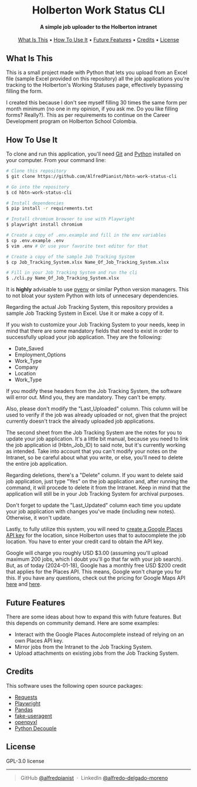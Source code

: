 <h1 align="center">
  Holberton Work Status CLI
</h1>

<h4 align="center">A simple job uploader to the Holberton intranet</h4>

<p align="center">
  <a href="#what-is-this">What Is This</a> •
  <a href="#how-to-use-it">How To Use It</a> •
  <a href="#future-features">Future Features</a> •
  <a href="#credits">Credits</a> •
  <a href="#license">License</a>
</p>

## What Is This

This is a small project made with Python that lets you upload from an Excel file (sample Excel provided on this repository) all the job applications you're tracking to the Holberton's Working Statuses page, effectively bypassing filling the form.

I created this because I don't see myself filling 30 times the same form per month minimum (no one in my opinion, if you ask me. Do you like filling forms? Really?). This as per requirements to continue on the Career Development program on Holberton School Colombia.

## How To Use It

To clone and run this application, you'll need [Git](https://git-scm.com) and [Python](https://www.python.org/downloads/) installed on your computer. From your command line:

```bash
# Clone this repository
$ git clone https://github.com/AlfredPianist/hbtn-work-status-cli

# Go into the repository
$ cd hbtn-work-status-cli

# Install dependencies
$ pip install -r requirements.txt

# Install chromium browser to use with Playwright
$ playwright install chromium

# Create a copy of .env.example and fill in the env variables
$ cp .env.example .env
$ vim .env # Or use your favorite text editor for that

# Create a copy of the sample Job Tracking System
$ cp Job_Tracking_System.xlsx Name_Of_Job_Tracking_System.xlsx

# Fill in your Job Tracking System and run the cli
$ ./cli.py Name_Of_Job_Tracking_System.xlsx
```

It is **highly** advisable to use [pyenv](https://github.com/pyenv/pyenv) or similar Python version managers. This to not bloat your system Python with lots of unnecesary dependencies.

Regarding the actual Job Tracking System, this repository provides a sample Job Tracking System in Excel. Use it or make a copy of it.

If you wish to customize your Job Tracking System to your needs, keep in mind that there are some mandatory fields that need to exist in order to successfully upload your job application. They are the following:

- Date_Saved
- Employment_Options
- Work_Type
- Company
- Location
- Work_Type

If you modify these headers from the Job Tracking System, the software will error out. Mind you, they are mandatory. They can't be empty.

Also, please don't modify the "Last_Uploaded" column. This column will be used to verify if the job was already uploaded or not, given that the project currently doesn't track the already uploaded job applications.

The second sheet from the Job Tracking System are the notes for you to update your job application. It's a little bit manual, because you need to link the job application id (Hbtn_Job_ID) to said note, but it's currently working as intended. Take into account that you can't modify your notes on the Intranet, so be careful about what you write, or else, you'll need to delete the entire job application.

Regarding deletions, there's a "Delete" column. If you want to delete said job application, just type "Yes" on the job application and, after running the command, it will procede to delete it from the Intranet. Keep in mind that the application will still be in your Job Tracking System for archival purposes.

Don't forget to update the "Last_Updated" column each time you update your job application with changes you've made (including new notes). Otherwise, it won't update. 

Lastly, to fully utilize this system, you will need to [create a Google Places API key](https://console.cloud.google.com/google/maps-apis/start) for the location, since Holberton uses that to autocomplete the job location. You have to enter your credit card to obtain the API key.

Google will charge you roughly USD $3.00 (assuming you'll upload maximum 200 jobs, which I doubt you'll go that far with your job search). But, as of today (2024-01-18), Google has a monthly free USD $200 credit that applies for the Places API. This means, Google won't charge you for this. If you have any questions, check out the pricing for Google Maps API [here](https://mapsplatform.google.com/pricing/) and [here](https://developers.google.com/maps/billing-and-pricing/billing).

## Future Features

There are some ideas about how to expand this with future features. But this depends on community demand. Here are some examples:

- Interact with the Google Places Autocomplete instead of relying on an own Places API key.
- Mirror jobs from the Intranet to the Job Tracking System.
- Upload attachments on existing jobs from the Job Tracking System.

## Credits

This software uses the following open source packages:

- [Requests](https://docs.python-requests.org/en/latest/index.html)
- [Playwright](https://playwright.dev/python/docs/intro)
- [Pandas](https://pandas.pydata.org/)
- [fake-useragent](https://github.com/fake-useragent/fake-useragent)
- [openpyxl](https://openpyxl.readthedocs.io/en/stable/index.html)
- [Python Decouple](https://github.com/HBNetwork/python-decouple)

## License

GPL-3.0 license

---

> GitHub [@alfredpianist](https://github.com/AlfredPianist/) &nbsp;&middot;&nbsp;
> LinkedIn [@alfredo-delgado-moreno](https://www.linkedin.com/in/alfredo-delgado-moreno)
